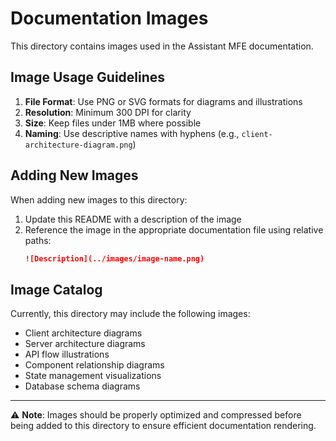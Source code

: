 # Documentation Images

This directory contains images used in the  Assistant MFE documentation.

## Image Usage Guidelines

1. **File Format**: Use PNG or SVG formats for diagrams and illustrations
2. **Resolution**: Minimum 300 DPI for clarity
3. **Size**: Keep files under 1MB where possible
4. **Naming**: Use descriptive names with hyphens (e.g., `client-architecture-diagram.png`)

## Adding New Images

When adding new images to this directory:

1. Update this README with a description of the image
2. Reference the image in the appropriate documentation file using relative paths:
   ```markdown
   ![Description](../images/image-name.png)
   ```

## Image Catalog

Currently, this directory may include the following images:

- Client architecture diagrams
- Server architecture diagrams
- API flow illustrations
- Component relationship diagrams
- State management visualizations
- Database schema diagrams

---

⚠️ **Note**: Images should be properly optimized and compressed before being added to this directory to ensure efficient documentation rendering.
